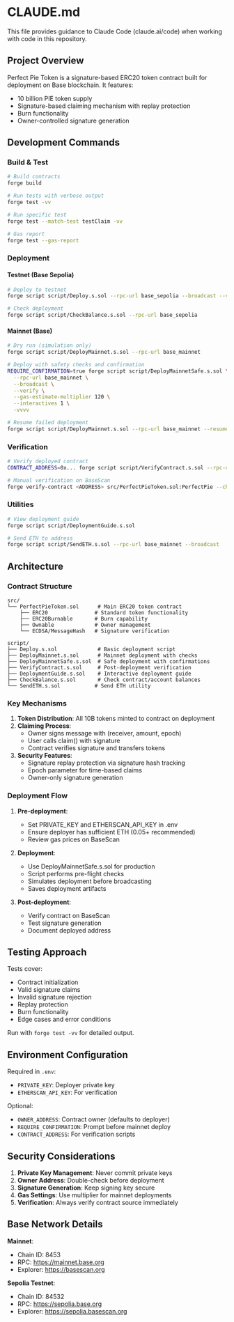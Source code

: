 # CLAUDE.md

This file provides guidance to Claude Code (claude.ai/code) when working with code in this repository.

## Project Overview

Perfect Pie Token is a signature-based ERC20 token contract built for deployment on Base blockchain. It features:
- 10 billion PIE token supply
- Signature-based claiming mechanism with replay protection
- Burn functionality
- Owner-controlled signature generation

## Development Commands

### Build & Test
```bash
# Build contracts
forge build

# Run tests with verbose output
forge test -vv

# Run specific test
forge test --match-test testClaim -vv

# Gas report
forge test --gas-report
```

### Deployment

#### Testnet (Base Sepolia)
```bash
# Deploy to testnet
forge script script/Deploy.s.sol --rpc-url base_sepolia --broadcast --verify

# Check deployment
forge script script/CheckBalance.s.sol --rpc-url base_sepolia
```

#### Mainnet (Base)
```bash
# Dry run (simulation only)
forge script script/DeployMainnet.s.sol --rpc-url base_mainnet

# Deploy with safety checks and confirmation
REQUIRE_CONFIRMATION=true forge script script/DeployMainnetSafe.s.sol \
  --rpc-url base_mainnet \
  --broadcast \
  --verify \
  --gas-estimate-multiplier 120 \
  --interactives 1 \
  -vvvv

# Resume failed deployment
forge script script/DeployMainnet.s.sol --rpc-url base_mainnet --resume
```

### Verification
```bash
# Verify deployed contract
CONTRACT_ADDRESS=0x... forge script script/VerifyContract.s.sol --rpc-url base_mainnet

# Manual verification on BaseScan
forge verify-contract <ADDRESS> src/PerfectPieToken.sol:PerfectPie --chain base
```

### Utilities
```bash
# View deployment guide
forge script script/DeploymentGuide.s.sol

# Send ETH to address
forge script script/SendETH.s.sol --rpc-url base_mainnet --broadcast
```

## Architecture

### Contract Structure
```
src/
└── PerfectPieToken.sol      # Main ERC20 token contract
    ├── ERC20               # Standard token functionality
    ├── ERC20Burnable       # Burn capability
    ├── Ownable             # Owner management
    └── ECDSA/MessageHash   # Signature verification

script/
├── Deploy.s.sol             # Basic deployment script
├── DeployMainnet.s.sol      # Mainnet deployment with checks
├── DeployMainnetSafe.s.sol  # Safe deployment with confirmations
├── VerifyContract.s.sol     # Post-deployment verification
├── DeploymentGuide.s.sol    # Interactive deployment guide
├── CheckBalance.s.sol       # Check contract/account balances
└── SendETH.s.sol           # Send ETH utility
```

### Key Mechanisms

1. **Token Distribution**: All 10B tokens minted to contract on deployment
2. **Claiming Process**: 
   - Owner signs message with (receiver, amount, epoch)
   - User calls claim() with signature
   - Contract verifies signature and transfers tokens
3. **Security Features**:
   - Signature replay protection via signature hash tracking
   - Epoch parameter for time-based claims
   - Owner-only signature generation

### Deployment Flow

1. **Pre-deployment**:
   - Set PRIVATE_KEY and ETHERSCAN_API_KEY in .env
   - Ensure deployer has sufficient ETH (0.05+ recommended)
   - Review gas prices on BaseScan

2. **Deployment**:
   - Use DeployMainnetSafe.s.sol for production
   - Script performs pre-flight checks
   - Simulates deployment before broadcasting
   - Saves deployment artifacts

3. **Post-deployment**:
   - Verify contract on BaseScan
   - Test signature generation
   - Document deployed address

## Testing Approach

Tests cover:
- Contract initialization
- Valid signature claims
- Invalid signature rejection  
- Replay protection
- Burn functionality
- Edge cases and error conditions

Run with `forge test -vv` for detailed output.

## Environment Configuration

Required in `.env`:
- `PRIVATE_KEY`: Deployer private key
- `ETHERSCAN_API_KEY`: For verification

Optional:
- `OWNER_ADDRESS`: Contract owner (defaults to deployer)
- `REQUIRE_CONFIRMATION`: Prompt before mainnet deploy
- `CONTRACT_ADDRESS`: For verification scripts

## Security Considerations

1. **Private Key Management**: Never commit private keys
2. **Owner Address**: Double-check before deployment
3. **Signature Generation**: Keep signing key secure
4. **Gas Settings**: Use multiplier for mainnet deployments
5. **Verification**: Always verify contract source immediately

## Base Network Details

**Mainnet**:
- Chain ID: 8453
- RPC: https://mainnet.base.org
- Explorer: https://basescan.org

**Sepolia Testnet**:
- Chain ID: 84532  
- RPC: https://sepolia.base.org
- Explorer: https://sepolia.basescan.org